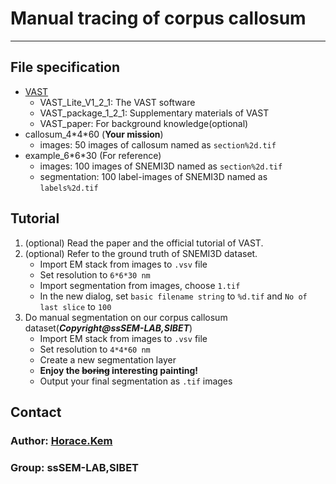 # Manual tracing of corpus callosum
---
## File specification
+ [VAST](https://software.rc.fas.harvard.edu/lichtman/vast/)
    - VAST_Lite\_V1\_2\_1: The VAST software
    - VAST\_package\_1\_2\_1: Supplementary materials of VAST
    - VAST_paper: For background knowledge(optional)
+ callosum_4\*4\*60 (**Your mission**)
    - images: 50 images of callosum named as `section%2d.tif`
+ example_6\*6\*30 (For reference)
    - images: 100 images of SNEMI3D named as `section%2d.tif`
    - segmentation: 100 label-images of SNEMI3D named as `labels%2d.tif`
## Tutorial
1. (optional) Read the paper and the official tutorial of VAST.
2. (optional) Refer to the ground truth of SNEMI3D dataset.
	- Import EM stack from images to `.vsv` file
	- Set resolution to `6*6*30 nm `
	- Import segmentation from images, choose `1.tif`
	- In the new dialog, set `basic filename string` to `%d.tif` and `No of last slice` to `100`
3. Do manual segmentation on our corpus callosum dataset(***Copyright@ssSEM-LAB,SIBET***)
	- Import EM stack from images to `.vsv` file
	- Set resolution to `4*4*60 nm`
	- Create a new segmentation layer
	- **Enjoy the <del>boring</del> interesting painting!**
	- Output your final segmentation as `.tif` images

## Contact
### Author: [Horace.Kem](https://github.com/HoraceKem)
### Group: ssSEM-LAB,SIBET
